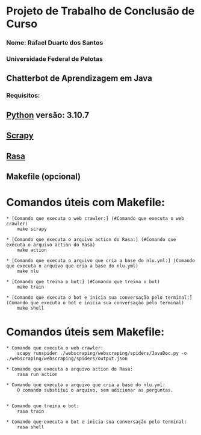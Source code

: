 # Projeto de Trabalho de Conclusão de Curso
### Nome: Rafael Duarte dos Santos
### Universidade Federal de Pelotas

## Chatterbot de Aprendizagem em Java

### Requisitos:
## [Python](https://www.python.org/) versão: 3.10.7
## [Scrapy](https://scrapy.org/)
## [Rasa](https://rasa.com/)
## Makefile (opcional)

Comandos úteis com Makefile:
==========================
<!--ts-->
    * [Comando que executa o web crawler:] (#Comando que executa o web crawler)
        make scrapy

    * [Comando que executa o arquivo action do Rasa:] (#Comando que executa o arquivo action do Rasa)
        make action

    * [Comando que executa o arquivo que cria a base do nlu.yml:] (Comando que executa o arquivo que cria a base do nlu.yml)
        make nlu

    * [Comando que treina o bot:] (#Comando que treina o bot)
        make train

    * [Comando que executa o bot e inicia sua conversação pelo terminal:] (Comando que executa o bot e inicia sua conversação pelo terminal)
        make shell
<!--te-->

Comandos úteis sem Makefile:
==========================

    * Comando que executa o web crawler:
        scapy runspider ./webscraping/webscraping/spiders/JavaDoc.py -o ./webscraping/webscraping/spiders/output.json

    * Comando que executa o arquivo action do Rasa:
        rasa run action

    * Comando que executa o arquivo que cria a base do nlu.yml:
        O comando substitui o arquivo, sem adicionar as perguntas.


    * Comando que treina o bot:
        rasa train

    * Comando que executa o bot e inicia sua conversação pelo terminal:
        rasa shell
